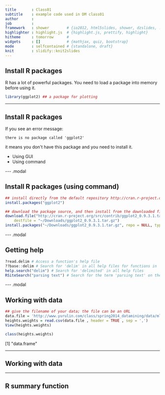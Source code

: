 ```yaml
---
title       : Class01
subtitle    : example code used in DM class01
author      : 
job         : 
framework   : shower        # {io2012, html5slides, shower, dzslides, ...}
highlighter : highlight.js  # {highlight.js, prettify, highlight}
hitheme     : tomorrow      # 
widgets     : []            # {mathjax, quiz, bootstrap}
mode        : selfcontained # {standalone, draft}
knit        : slidify::knit2slides
---
```

  
## Install R packages
  
R has a lot of powerful packages. You need to load a package into memory before using it.

```r
library(ggplot2) ## a package for plotting
```

---
  
## Install R packages

If you see an error message:
```
there is no package called 'ggplot2'
```
it means you don't have this package and you need to install it.

* Using GUI
* Using command

--- .modal

## Install R packages (using command)


```r
## install directly from the default repository http://cran.r-project.org/
install.packages("ggplot2")

## download the package source, and then install from the downloaded file
download.file("http://cran.r-project.org/src/contrib/ggplot2_0.9.3.1.tar.gz", 
    destfile = "~/Downloads/ggplot2_0.9.3.1.tar.gz")
install.packages("~/Downloads/ggplot2_0.9.3.1.tar.gz", repo = NULL, type = "source")
```

---  .modal

## Getting help


```r
?read.delim # Access a function's help file
??base::delim # Search for 'delim' in all help files for functions in 'base'
help.search("delim") # Search for 'delimited' in all help files
RSiteSearch("parsing text") # Search for the term 'parsing text' on the R site
```

---  .modal

## Working with data

```r
## give the filename of your data; the file can be an URL
data.file = 'http://www.yurulin.com/class/spring2014_datamining/data/ml_hackers/01_heights_weights_genders.csv'
heights.weights = read.csv(data.file , header = TRUE , sep = ',')
View(heights.weights)
```


```r
class(heights.weights)
```

[1] "data.frame"

---  

## Working with data

---  

## R summary function

## 


